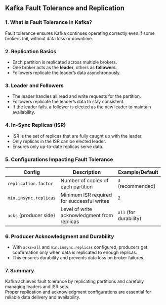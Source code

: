 ##  Kafka Fault Tolerance and Replication

### 1. What is Fault Tolerance in Kafka?
Fault tolerance ensures Kafka continues operating correctly even if some brokers fail, without data loss or downtime.


### 2. Replication Basics
- Each partition is replicated across multiple brokers.
- One broker acts as the **leader**, others as **followers**.
- Followers replicate the leader’s data asynchronously.


### 3. Leader and Followers
- The leader handles all read and write requests for the partition.
- Followers replicate the leader’s data to stay consistent.
- If the leader fails, a follower is elected as the new leader to maintain availability.


### 4. In-Sync Replicas (ISR)
- ISR is the set of replicas that are fully caught up with the leader.
- Only replicas in the ISR can be elected leader.
- Ensures only up-to-date replicas serve data.


### 5. Configurations Impacting Fault Tolerance
| Config                    | Description                                   | Example/Default       |
|---------------------------|-----------------------------------------------|----------------------|
| `replication.factor`      | Number of copies of each partition             | `3` (recommended)     |
| `min.insync.replicas`     | Minimum ISR required for successful writes    | `2`                   |
| `acks` (producer side)    | Level of write acknowledgment from replicas   | `all` (for durability) |


### 6. Producer Acknowledgment and Durability
- With `acks=all` and `min.insync.replicas` configured, producers get confirmation only when data is replicated to enough replicas.
- This ensures durability and prevents data loss on broker failures.


### 7. Summary
Kafka achieves fault tolerance by replicating partitions and carefully managing leaders and ISR sets.  
Proper replication and acknowledgment configurations are essential for reliable data delivery and availability.
